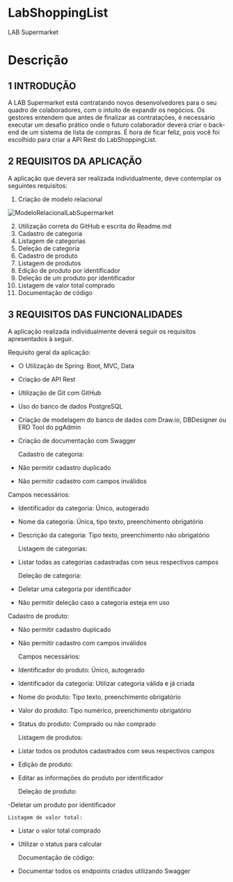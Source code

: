 # LabShoppingList
LAB Supermarket

# Descrição

## 1 INTRODUÇÃO
A LAB Supermarket está contratando novos desenvolvedores para o seu quadro de colaboradores, com o intuito de expandir os negócios. Os gestores entendem que antes de finalizar as contratações, é necessário executar um desafio prático onde o futuro colaborador deverá criar o back-end de um sistema de lista de compras. É hora de ficar feliz, pois você foi escolhido para criar a API Rest do LabShoppingList.

## 2 REQUISITOS DA APLICAÇÃO

A aplicação que deverá ser realizada individualmente, deve contemplar os seguintes requisitos:

1.	Criação de modelo relacional

![ModeloRelacionalLabSupermarket](https://user-images.githubusercontent.com/102738744/204414358-10642214-db97-4547-a4f1-95e97ec96fa0.png)


2.	Utilização correta do GitHub e escrita do Readme.md
3.	Cadastro de categoria
4.	Listagem de categorias
5.	Deleção de categoria
6.	Cadastro de produto
7.	Listagem de produtos
8.	Edição de produto por identificador
9.	Deleção de um produto por identificador
10.	Listagem de valor total comprado
11.	Documentação de código

## 3 REQUISITOS DAS FUNCIONALIDADES
A aplicação realizada individualmente deverá seguir os requisitos apresentados à seguir.

Requisito geral da aplicação:

- ○	Utilização de Spring: Boot, MVC, Data
-	Criação de API Rest
-	Utilização de Git com GitHub
-	Uso do banco de dados PostgreSQL
-	Criação de modelagem do banco de dados com Draw.io, DBDesigner ou ERD Tool do pgAdmin
-	Criação de documentação com Swagger

	Cadastro de categoria:
-	Não permitir cadastro duplicado
-	Não permitir cadastro com campos inválidos

Campos necessários:

*	Identificador da categoria: Único, autogerado
*	Nome da categoria: Única, tipo texto, preenchimento obrigatório
* Descrição da categoria: Tipo texto, preenchimento não obrigatório

	Listagem de categorias:
-	Listar todas as categorias cadastradas com seus respectivos campos

	Deleção de categoria:
-	Deletar uma categoria por identificador
-	Não permitir deleção caso a categoria esteja em uso

  Cadastro de produto:
-	Não permitir cadastro duplicado
-	Não permitir cadastro com campos inválidos

	Campos necessários:
  
*	Identificador do produto: Único, autogerado
*	Identificador da categoria: Utilizar categoria válida e já criada
*	Nome do produto: Tipo texto, preenchimento obrigatório
*	Valor do produto: Tipo numérico, preenchimento obrigatório
*	Status do produto: Comprado ou não comprado

	Listagem de produtos:
  
-	Listar todos os produtos cadastrados com seus respectivos campos

*	Edição de produto:
- Editar as informações do produto por identificador
  
  Deleção de produto:

-Deletar um produto por identificador

	Listagem de valor total:
-	Listar o valor total comprado
-	Utilizar o status para calcular

	Documentação de código:
-	Documentar todos os endpoints criados utilizando Swagger 
